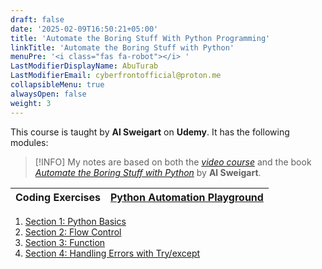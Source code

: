 ```yaml
---
draft: false
date: '2025-02-09T16:50:21+05:00'
title: 'Automate the Boring Stuff With Python Programming'
linkTitle: 'Automate the Boring Stuff with Python'
menuPre: '<i class="fas fa-robot"></i> '
LastModifierDisplayName: AbuTurab
LastModifierEmail: cyberfrontofficial@proton.me
collapsibleMenu: true
alwaysOpen: false
weight: 3
---
```


This course is taught by **Al Sweigart** on **Udemy**. It has the following modules:

> [!INFO] 
> My notes are based on both the [_video course_](https://www.udemy.com/course/automate/) and the book [_Automate the Boring Stuff with Python_](https://automatetheboringstuff.com/#toc) by **Al Sweigart**.


| Coding Exercises | [Python Automation Playground](https://github.com/abuturabofficial/python-automation-pg) |
| ---------------- | ---------------------------------------------------------------------------------------- |

1. [Section 1: Python Basics](/cs-and-programming/automate-the-boring-stuff-with-python/python-basics/)
2. [Section 2: Flow Control](/cs-and-programming/automate-the-boring-stuff-with-python/flow-control/)
3. [Section 3: Function](/cs-and-programming/automate-the-boring-stuff-with-python/functions/)
4. [Section 4: Handling Errors with Try/except](/cs-and-programming/automate-the-boring-stuff-with-python/handling-errors-with-try-and-except/)